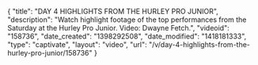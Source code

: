 {
    "title": "DAY 4 HIGHLIGHTS FROM THE HURLEY PRO JUNIOR",
    "description": "Watch highlight footage of the top performances from the Saturday at the Hurley Pro Junior. Video: Dwayne Fetch.",
    "videoid": "158736",
    "date_created": "1398292508",
    "date_modified": "1418181333",
    "type": "captivate",
    "layout": "video",
    "url": "\/v\/day-4-highlights-from-the-hurley-pro-junior\/158736"
}
